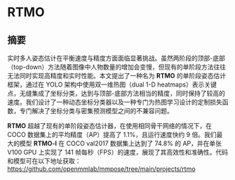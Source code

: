 # RTMO

## 摘要

实时多人姿态估计在平衡速度与精度方面面临显著挑战。虽然两阶段的顶部-底部（top-down）方法随着图像中人物数量的增加会变慢，但现有的单阶段方法往往无法同时实现高精度和实时性能。本文提出了一种名为 **RTMO** 的单阶段姿态估计框架，通过在 YOLO 架构中使用双一维热图（dual 1-D heatmaps）表示关键点，无缝集成了坐标分类，达到与顶部-底部方法相当的精度，同时保持了较高的速度。我们设计了一种动态坐标分类器以及一种专门为热图学习设计的定制损失函数，专门解决了坐标分类与密集预测模型之间的不兼容问题。

**RTMO** 超越了现有的单阶段姿态估计器，在使用相同骨干网络的情况下，在 COCO 数据集上的平均精度（AP）提高了 1.1%，且运行速度快约 9 倍。我们最大的模型 **RTMO-l** 在 COCO val2017 数据集上达到了 74.8% 的 AP，并在单张 V100 GPU 上实现了 141 帧每秒（FPS）的速度，展现了其高效性和准确性。代码和模型可在以下地址获取：
 https://github.com/openmmlab/mmpose/tree/main/projects/rtmo